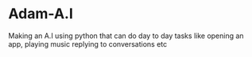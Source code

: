 # Adam-A.I
Making an A.I using python that can do day to day tasks like opening an app, playing music replying to conversations etc

